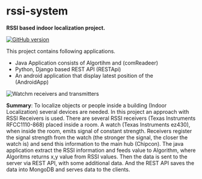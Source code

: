 rssi-system
===========
**RSSI based indoor localization project.**

[![GitHub version](https://badge.fury.io/gh/mushfiq%2Frssi-system.png)](http://badge.fury.io/gh/mushfiq%2Frssi-system)

This  project contains following applications.
 - Java Application consists of Algortihm and (comReadeer) 
 - Python, Django based REST API (RESTApi)
 - An android application that display latest position of the   
   (AndroidApp)


![Watchm receivers and transmitters][1]

**Summary**: To localize objects or people inside a building (Indoor Localization) several devices are needed. In this project an approach with RSSI Receivers is used. There are several RSSI receivers (Texas Instruments RFCC1110-868) placed inside a room. A watch (Texas Instruments ez430), when inside the room, emits signal of constant strength. Receivers register the signal strength from the watch (the stronger the signal, the closer the watch is) and send this information to the main hub (Chipcon). The java application extract the RSSI information and feeds value to Algorithm, where Algoritms returns x,y value from RSSI values. Then the data is sent to the server via REST API, with some additional data.
And the REST API saves the data into MongoDB and serves data to the clients.


  [1]: https://lh4.googleusercontent.com/-cLSu1_u8qb8/UvQBVbciJ3I/AAAAAAAAAHw/sXxCT16xvUw/s0/Screen+Shot+2014-02-06+at+10.39.58+PM.png "Screen Shot 2014-02-06 at 10.39.58 PM.png"